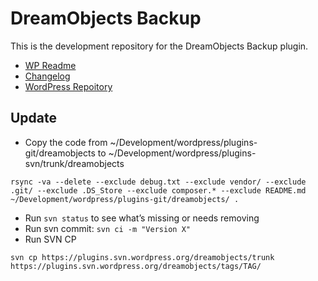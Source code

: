 # DreamObjects Backup #

This is the development repository for the DreamObjects Backup plugin.

* [WP Readme](readme.txt)
* [Changelog](changelog.txt)
* [WordPress Repoitory](https://wordpress.org/plugins/dreamobjects/)

## Update

* Copy the code from ~/Development/wordpress/plugins-git/dreamobjects to ~/Development/wordpress/plugins-svn/trunk/dreamobjects

```
rsync -va --delete --exclude debug.txt --exclude vendor/ --exclude .git/ --exclude .DS_Store --exclude composer.* --exclude README.md ~/Development/wordpress/plugins-git/dreamobjects/ .
```

* Run `svn status` to see what’s missing or needs removing
* Run svn commit: `svn ci -m "Version X"`
* Run SVN CP

```
svn cp https://plugins.svn.wordpress.org/dreamobjects/trunk https://plugins.svn.wordpress.org/dreamobjects/tags/TAG/
```